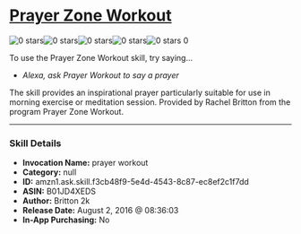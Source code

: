 # [Prayer Zone Workout](http://alexa.amazon.com/#skills/amzn1.ask.skill.f3cb48f9-5e4d-4543-8c87-ec8ef2c1f7dd)
![0 stars](../../images/ic_star_border_black_18dp_1x.png)![0 stars](../../images/ic_star_border_black_18dp_1x.png)![0 stars](../../images/ic_star_border_black_18dp_1x.png)![0 stars](../../images/ic_star_border_black_18dp_1x.png)![0 stars](../../images/ic_star_border_black_18dp_1x.png) 0

To use the Prayer Zone Workout skill, try saying...

* *Alexa, ask Prayer Workout to say a prayer*

The skill provides an inspirational prayer particularly suitable for use in morning exercise or meditation session. Provided by Rachel Britton from the program Prayer Zone Workout.

***

### Skill Details

* **Invocation Name:** prayer workout
* **Category:** null
* **ID:** amzn1.ask.skill.f3cb48f9-5e4d-4543-8c87-ec8ef2c1f7dd
* **ASIN:** B01JD4XEDS
* **Author:** Britton 2k
* **Release Date:** August 2, 2016 @ 08:36:03
* **In-App Purchasing:** No
